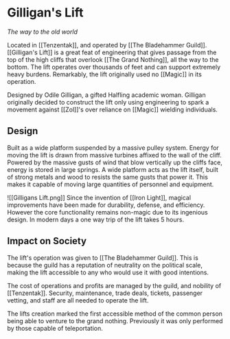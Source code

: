 # Gilligan's Lift
*The way to the old world*

Located in [[Tenzentak]], and operated by [[The Bladehammer Guild]]. [[Gilligan's Lift]] is a great feat of engineering that gives passage from the top of the high cliffs that overlook [[The Grand Nothing]], all the way to the bottom. The lift operates over thousands of feet and can support extremely heavy burdens. Remarkably, the lift originally used no [[Magic]] in its operation.

Designed by Odile Gilligan, a gifted Halfling academic woman. Gilligan originally decided to construct the lift only using engineering to spark a movement against [[Zol]]'s over reliance on [[Magic]] wielding individuals. 

## Design
Built as a wide platform suspended by a massive pulley system. Energy for moving the lift is drawn from massive turbines affixed to the wall of the cliff. Powered by the massive gusts of wind that blow vertically up the cliffs face, energy is stored in large springs. A wide platform acts as the lift itself, built of strong metals and wood to resists the same gusts that power it. This makes it capable of moving large quantities of personnel and equipment.

![[Gilligans Lift.png]]
Since the invention of [[Iron Light]], magical improvements have been made for durability, defense, and efficiency. However the core functionality remains non-magic due to its ingenious design. In modern days a one way trip of the lift takes 5 hours. 

## Impact on Society
The lift's operation was given to [[The Bladehammer Guild]]. This is because the guild has a reputation of neutrality on the political scale, making the lift accessible to any who would use it with good intentions.

The cost of operations and profits are managed by the guild, and nobility of [[Tenzentak]]. Security, maintenance, trade deals, tickets, passenger vetting, and staff are all needed to operate the lift.

The lifts creation marked the first accessible method of the common person being able to venture to the grand nothing. Previously it was only performed by those capable of teleportation.